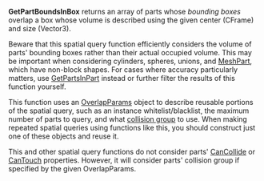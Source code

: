 **GetPartBoundsInBox** returns an array of parts whose _bounding boxes_ overlap a box whose volume is described using the given center (CFrame) and size (Vector3).

Beware that this spatial query function efficiently considers the volume of parts' bounding boxes rather than their actual occupied volume. This may be important when considering cylinders, spheres, unions, and [MeshPart](https://developer.roblox.com/en-us/api-reference/class/MeshPart), which have non-block shapes. For cases where accuracy particularly matters, use [GetPartsInPart](https://developer.roblox.com/en-us/api-reference/function/WorldRoot/GetPartsInPart) instead or further filter the results of this function yourself.

This function uses an [OverlapParams](https://developer.roblox.com/en-us/api-reference/datatype/OverlapParams) object to describe reusable portions of the spatial query, such as an instance whitelist/blacklist, the maximum number of parts to query, and what [collision group](https://developer.roblox.com/en-us/articles/Collision-Filtering) to use. When making repeated spatial queries using functions like this, you should construct just one of these objects and reuse it.

This and other spatial query functions do not consider parts' [CanCollide](https://developer.roblox.com/en-us/api-reference/property/BasePart/CanCollide) or [CanTouch](https://developer.roblox.com/en-us/api-reference/property/BasePart/CanTouch) properties. However, it will consider parts' collision group if specified by the given OverlapParams.